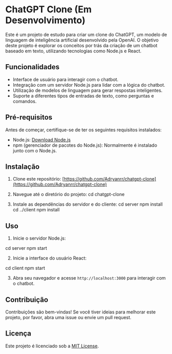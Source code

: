 # ChatGPT Clone (Em Desenvolvimento)

Este é um projeto de estudo para criar um clone do ChatGPT, um modelo de linguagem de inteligência artificial desenvolvido pela OpenAI. O objetivo deste projeto é explorar os conceitos por trás da criação de um chatbot baseado em texto, utilizando tecnologias como Node.js e React.

## Funcionalidades

- Interface de usuário para interagir com o chatbot.
- Integração com um servidor Node.js para lidar com a lógica do chatbot.
- Utilização de modelos de linguagem para gerar respostas inteligentes.
- Suporte a diferentes tipos de entradas de texto, como perguntas e comandos.

## Pré-requisitos

Antes de começar, certifique-se de ter os seguintes requisitos instalados:

- Node.js: [Download Node.js](https://nodejs.org/)
- npm (gerenciador de pacotes do Node.js): Normalmente é instalado junto com o Node.js.

## Instalação

1. Clone este repositório:
[https://github.com/Adryanrr/chatgpt-clone](https://github.com/Adryanrr/chatgpt-clone)

2. Navegue até o diretório do projeto:
cd chatgpt-clone

3. Instale as dependências do servidor e do cliente:
cd server
npm install
cd ../client
npm install

## Uso

1. Inicie o servidor Node.js:

cd server
npm start

2. Inicie a interface do usuário React:

cd client
npm start

3. Abra seu navegador e acesse `http://localhost:3000` para interagir com o chatbot.

## Contribuição

Contribuições são bem-vindas! Se você tiver ideias para melhorar este projeto, por favor, abra uma issue ou envie um pull request.

## Licença

Este projeto é licenciado sob a [MIT License](https://opensource.org/licenses/MIT).


